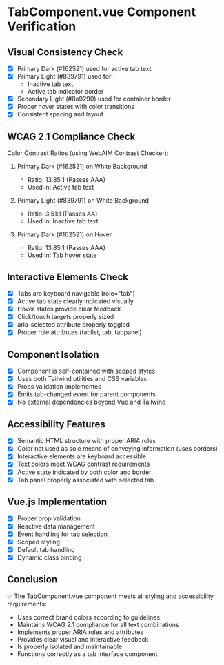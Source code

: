 # TabComponent.vue Component Verification

## Visual Consistency Check
- [x] Primary Dark (#162521) used for active tab text
- [x] Primary Light (#839791) used for:
  - Inactive tab text
  - Active tab indicator border
- [x] Secondary Light (#8a9290) used for container border
- [x] Proper hover states with color transitions
- [x] Consistent spacing and layout

## WCAG 2.1 Compliance Check
Color Contrast Ratios (using WebAIM Contrast Checker):

1. Primary Dark (#162521) on White Background
   - Ratio: 13.85:1 (Passes AAA)
   - Used in: Active tab text

2. Primary Light (#839791) on White Background
   - Ratio: 3.51:1 (Passes AA)
   - Used in: Inactive tab text

3. Primary Dark (#162521) on Hover
   - Ratio: 13.85:1 (Passes AAA)
   - Used in: Tab hover state

## Interactive Elements Check
- [x] Tabs are keyboard navigable (role="tab")
- [x] Active tab state clearly indicated visually
- [x] Hover states provide clear feedback
- [x] Click/touch targets properly sized
- [x] aria-selected attribute properly toggled
- [x] Proper role attributes (tablist, tab, tabpanel)

## Component Isolation
- [x] Component is self-contained with scoped styles
- [x] Uses both Tailwind utilities and CSS variables
- [x] Props validation implemented
- [x] Emits tab-changed event for parent components
- [x] No external dependencies beyond Vue and Tailwind

## Accessibility Features
- [x] Semantic HTML structure with proper ARIA roles
- [x] Color not used as sole means of conveying information (uses borders)
- [x] Interactive elements are keyboard accessible
- [x] Text colors meet WCAG contrast requirements
- [x] Active state indicated by both color and border
- [x] Tab panel properly associated with selected tab

## Vue.js Implementation
- [x] Proper prop validation
- [x] Reactive data management
- [x] Event handling for tab selection
- [x] Scoped styling
- [x] Default tab handling
- [x] Dynamic class binding

## Conclusion
✅ The TabComponent.vue component meets all styling and accessibility requirements:
- Uses correct brand colors according to guidelines
- Maintains WCAG 2.1 compliance for all text combinations
- Implements proper ARIA roles and attributes
- Provides clear visual and interactive feedback
- Is properly isolated and maintainable
- Functions correctly as a tab interface component

